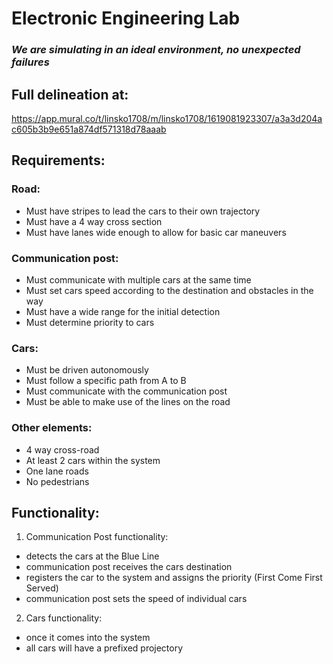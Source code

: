 # Electronic Engineering Lab
### _We are simulating in an ideal environment, no unexpected failures_

## Full delineation at:
https://app.mural.co/t/linsko1708/m/linsko1708/1619081923307/a3a3d204ac605b3b9e651a874df571318d78aaab

## Requirements:
### Road:
  - Must have stripes to lead the cars to their own trajectory
  - Must have a 4 way cross section
  - Must have lanes wide enough to allow for basic car maneuvers
### Communication post:
  - Must communicate with multiple cars at the same time
  - Must set cars speed according to the destination and obstacles in the way
  - Must have a wide range for the initial detection
  - Must determine priority to cars 
### Cars:
  - Must be driven autonomously
  - Must follow a specific path from A to B
  - Must communicate with the communication post
  - Must be able to make use of the lines on the road


### Other elements:
- 4 way cross-road
- At least 2 cars within the system
- One lane roads
- No pedestrians


## Functionality:
1. Communication Post functionality:
  - detects the cars at the Blue Line
  - communication post receives the cars destination
  - registers the car to the system and assigns the priority (First Come First Served)
  - communication post sets the speed of individual cars

2. Cars functionality:
  - once it comes into the system
  - all cars will have a prefixed projectory

